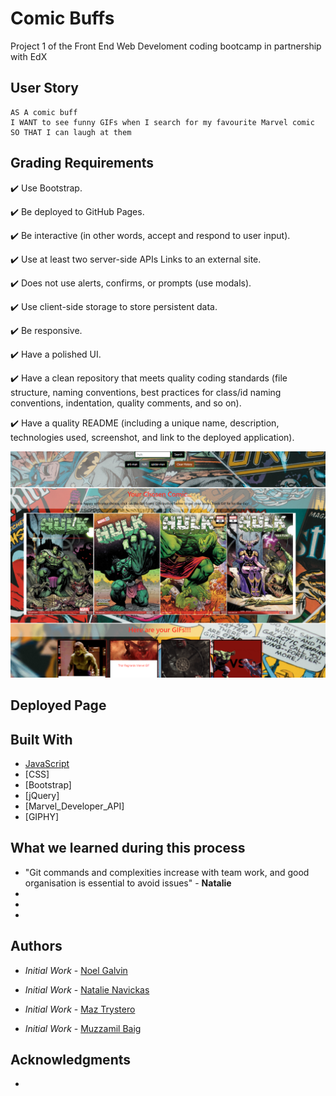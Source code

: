 # Comic Buffs
Project 1 of the Front End Web Develoment coding bootcamp in partnership with EdX

## User Story

```
AS A comic buff
I WANT to see funny GIFs when I search for my favourite Marvel comic
SO THAT I can laugh at them
```

## Grading Requirements

✔️ Use Bootstrap.

✔️ Be deployed to GitHub Pages.

✔️ Be interactive (in other words, accept and respond to user input).

✔️ Use at least two server-side APIs Links to an external site.

✔️ Does not use alerts, confirms, or prompts (use modals).

✔️ Use client-side storage to store persistent data.

✔️ Be responsive.

✔️ Have a polished UI.

✔️ Have a clean repository that meets quality coding standards (file structure, naming conventions, best practices for class/id naming conventions, indentation, quality comments, and so on).

✔️ Have a quality README (including a unique name, description, technologies used, screenshot, and link to the deployed application).


![Screenshot of the desired webpage appearance](./assets/images/functionality-screenshot.PNG)


## Deployed Page



## Built With

* [JavaScript](https://www.javascript.com/)
* [CSS]
* [Bootstrap]
* [jQuery]
* [Marvel_Developer_API]
* [GIPHY]

## What we learned during this process

* "Git commands and complexities increase with team work, and good organisation is essential to avoid issues" - **Natalie**
*
*
*

## Authors

* *Initial Work* - [Noel Galvin](https://github.com/ngalvin1991)

* *Initial Work* - [Natalie Navickas](https://github.com/NNavickas)

* *Initial Work* - [Maz Trystero](https://github.com/Trys-Ter0)

* *Initial Work* - [Muzzamil Baig](https://github.com/mbzaig)

## Acknowledgments

* 
